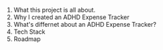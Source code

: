 1. What this project is all about.
2. Why I created an ADHD Expense Tracker
3. What's differnet about an ADHD Expense Tracker?
4. Tech Stack
5. Roadmap

